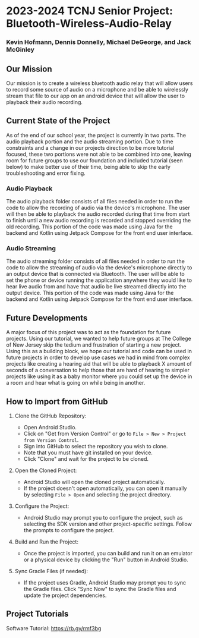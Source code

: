 # 2023-2024 TCNJ Senior Project: Bluetooth-Wireless-Audio-Relay
### Kevin Hofmann, Dennis Donnelly, Michael DeGeorge, and Jack McGinley

## Our Mission
Our mission is to create a wireless bluetooth audio relay that will allow users to record some source of audio on a microphone and be able to wirelessly stream that file to our app on an android device that will allow the user to playback their audio recording.

## Current State of the Project
As of the end of our school year, the project is currently in two parts. The audio playback portion and the audio streaming portion. Due to time constraints and a change in our projects direction to be more tutorial focused, these two portions were not able to be combined into one, leaving room for future groups to use our foundation and included tutorial (seen below) to make better use of their time, being able to skip the early troubleshooting and error fixing.
### Audio Playback
The audio playback folder consists of all files needed in order to run the code to allow the recording of audio via the device's microphone. The user will then be able to playback the audio recorded during that time from start to finish until a new audio recording is recorded and stopped overriding the old recording. This portion of the code was made using Java for the backend and Kotlin using Jetpack Compose for the front end user interface.
### Audio Streaming
The audio streaming folder consists of all files needed in order to run the code to allow the streaming of audio via the device's microphone directly to an output device that is connected via Bluetooth. The user will be able to set the phone or device running the application anywhere they would like to hear live audio from and have that audio be live streamed directly into the output device. This portion of the code was made using Java for the backend and Kotlin using Jetpack Compose for the front end user interface.

## Future Developments
A major focus of this project was to act as the foundation for future projects. Using our tutorial, we wanted to help future groups at The College of New Jersey skip the tedium and frustration of starting a new project. Using this as a building block, we hope our tutorial and code can be used in future projects in order to develop use cases we had in mind from complex projects like creating a hearing aid that will be able to playback X amount of seconds of a conversation to help those that are hard of hearing to simpler projects like using it as a baby monitor where you could set up the device in a room and hear what is going on while being in another.

## How to Import from GitHub
1. Clone the GitHub Repository:
   - Open Android Studio.
   - Click on "Get from Version Control" or go to `File > New > Project from Version Control`.
   - Sign into GitHub to select the repository you wish to clone.
   - Note that you must have git installed on your device.
   - Click "Clone" and wait for the project to be cloned.

2. Open the Cloned Project:
   - Android Studio will open the cloned project automatically.
   - If the project doesn't open automatically, you can open it manually by selecting `File > Open` and selecting the project directory.

3. Configure the Project:
   - Android Studio may prompt you to configure the project, such as selecting the SDK version and other project-specific settings. Follow the prompts to configure the project.

4. Build and Run the Project:
   - Once the project is imported, you can build and run it on an emulator or a physical device by clicking the "Run" button in Android Studio.

5. Sync Gradle Files (if needed):
   - If the project uses Gradle, Android Studio may prompt you to sync the Gradle files. Click "Sync Now" to sync the Gradle files and update the project dependencies.

## Project Tutorials
Software Tutorial: https://rb.gy/rmf3bg
